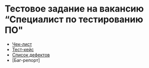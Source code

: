 # Тестовое задание на вакансию “Специалист по тестированию ПО"
* [Чек-лист](https://docs.google.com/spreadsheets/d/10DvnD6iSPtSV7iIVjwpmkCho4qLL027bXgLtzkJH8m8/edit?usp=sharing)
* [Тест-кейс](https://docs.google.com/spreadsheets/d/1TfdovmzgSWxyBB0xU9lrFNa1czYzyxNqkvr_MyjcFSM/edit?usp=sharing)
* [Список дефектов](https://docs.google.com/spreadsheets/d/1y8qqg8TVGWHEGH3u5ZKhcK7l1tizfpE9phAQunUvBIs/edit?usp=sharing)
* [Баг-репорт]
